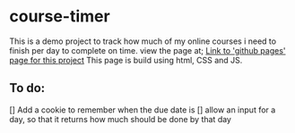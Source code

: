 # course-timer
This is a demo project to track how much of my online courses i need to finish per day to complete on time. view the page at;
[Link to 'github pages' page for this project](https://gorff.github.io/course-timer/)
This page is build using html, CSS and JS.

## To do:
 [] Add a cookie to remember when the due date is
 [] allow an input for a day, so that it returns how much should be done by that day
